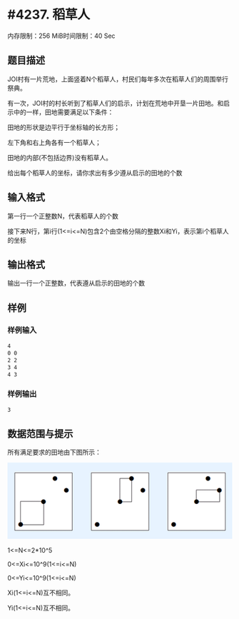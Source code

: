 # #4237. 稻草人

内存限制：256 MiB时间限制：40 Sec

## 题目描述

JOI村有一片荒地，上面竖着N个稻草人，村民们每年多次在稻草人们的周围举行祭典。

有一次，JOI村的村长听到了稻草人们的启示，计划在荒地中开垦一片田地。和启示中的一样，田地需要满足以下条件：

田地的形状是边平行于坐标轴的长方形；

左下角和右上角各有一个稻草人；

田地的内部(不包括边界)没有稻草人。

给出每个稻草人的坐标，请你求出有多少遵从启示的田地的个数

## 输入格式

第一行一个正整数N，代表稻草人的个数

接下来N行，第i行(1<=i<=N)包含2个由空格分隔的整数Xi和Yi，表示第i个稻草人的坐标

## 输出格式

输出一行一个正整数，代表遵从启示的田地的个数

## 样例

### 样例输入

    
    4
    0 0
    2 2
    3 4
    4 3
    

### 样例输出

    
    3
    

## 数据范围与提示

所有满足要求的田地由下图所示：

 ![](upload/201508/aa.jpg)

1<=N<=2*10^5

0<=Xi<=10^9(1<=i<=N)

0<=Yi<=10^9(1<=i<=N)

Xi(1<=i<=N)互不相同。

Yi(1<=i<=N)互不相同。
